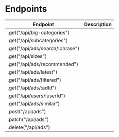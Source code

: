 # Endpoints
| Endpoint                         | Description                                       |
|----------------------------------|---------------------------------------------------|
|.get("/api/big-categories")       |
|.get("/api/subcategories")        |
|.get("/api/ads/search/:phrase")   |
|.get("/api/sizes")                |
|.get("/api/ads/recommended")      |
|.get("/api/ads/latest")           |
|.get("/api/ads/filtered")         |
|.get("/api/ads/:adId")            |
|.get("/api/users/:userId")        |
|.get("/api/ads/similar")          |
|.post("/api/ads")                 |
|.patch("/api/ads")                |
|.delete("/api/ads")               |

